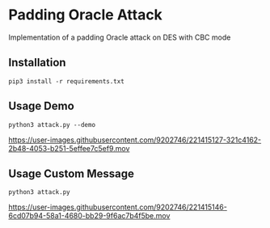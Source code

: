 # Padding Oracle Attack
Implementation of a padding Oracle attack on DES with CBC mode

## Installation

```
pip3 install -r requirements.txt
```

## Usage Demo

```
python3 attack.py --demo
```


https://user-images.githubusercontent.com/9202746/221415127-321c4162-2b48-4053-b251-5effee7c5ef9.mov



## Usage Custom Message

```
python3 attack.py
```


https://user-images.githubusercontent.com/9202746/221415146-6cd07b94-58a1-4680-bb29-9f6ac7b4f5be.mov


